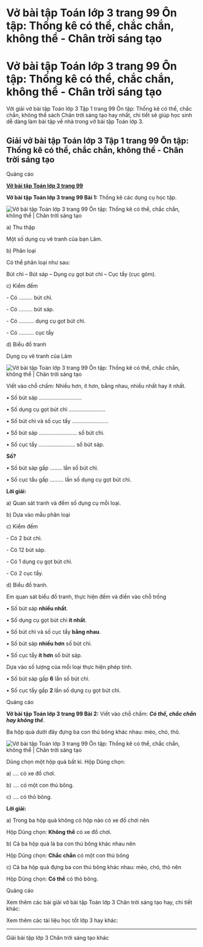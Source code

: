 # Vở bài tập Toán lớp 3 trang 99 Ôn tập: Thống kê có thể, chắc chắn, không thể - Chân trời sáng tạo

# Vở bài tập Toán lớp 3 trang 99 Ôn tập: Thống kê có thể, chắc chắn, không thể - Chân trời sáng tạo

Với giải vở bài tập Toán lớp 3 Tập 1 trang 99 Ôn tập: Thống kê có thể, chắc chắn, không thể sách Chân trời sáng tạo hay nhất, chi tiết sẽ giúp học sinh dễ dàng làm bài tập về nhà trong vở bài tập Toán lớp 3.

## Giải vở bài tập Toán lớp 3 Tập 1 trang 99 Ôn tập: Thống kê có thể, chắc chắn, không thể - Chân trời sáng tạo

Quảng cáo

[**Vở bài tập Toán lớp 3 trang 99**](https://vietjack.com/vbt-toan-3-ct/vbt-toan-lop-3-trang-99-tap-1.jsp)

**Vở bài tập Toán lớp 3 trang 99 Bài 1:** Thống kê các dụng cụ học tập.

![Vở bài tập Toán lớp 3 trang 99 Ôn tập: Thống kê có thể, chắc chắn, không thể | Chân trời sáng tạo](https://vietjack.com/vbt-toan-3-ct/images/on-tap-thong-ke-co-the-chac-chan-khong-the.PNG)

a) Thu thập

Một số dụng cụ vẽ tranh của bạn Lâm.

b) Phân loại

Có thể phân loại như sau:

Bút chì – Bút sáp – Dụng cụ gọt bút chì – Cục tẩy (cục gôm).

c) Kiểm đếm

\- Có ……… bút chì.

\- Có ……… bút sáp.

\- Có ………. dụng cụ gọt bút chì.

\- Có ………. cục tẩy

d) Biểu đồ tranh

Dụng cụ vẽ tranh của Lâm

![Vở bài tập Toán lớp 3 trang 99 Ôn tập: Thống kê có thể, chắc chắn, không thể | Chân trời sáng tạo](https://vietjack.com/vbt-toan-3-ct/images/on-tap-thong-ke-co-the-chac-chan-khong-the-1.PNG)

Viết vào chỗ chấm: Nhiều hơn, ít hơn, bằng nhau, nhiều nhất hay ít nhất.

• Số bút sáp ……………………….

• Số dụng cụ gọt bút chì ……………………

• Số bút chì và số cục tẩy ……………………

• Số bút sáp ……………………. số bút chì.

• Số cục tẩy …………………… số bút sáp.

**Số?**

• Số bút sáp gấp …….. lần số bút chì.

• Số cục tẩu gấp ……... lần số dụng cụ gọt bút chì.

**Lời giải:**

a) Quan sát tranh và đếm số dụng cụ mỗi loại.

b) Dựa vào mẫu phân loại

c) Kiểm đếm 

\- Có 2 bút chì. 

\- Có 12 bút sáp. 

\- Có 1 dụng cụ gọt bút chì.

\- Có 2 cục tẩy.

d) Biểu đồ tranh.

Em quan sát biểu đồ tranh, thực hiện đếm và điền vào chỗ trống

• Số bút sáp **nhiều nhất**.

• Số dụng cụ gọt bút chì **ít nhất**.

• Số bút chì và số cục tẩy **bằng nhau**.

• Số bút sáp **nhiều hơn** số bút chì.

• Số cục tẩy **ít hơn** số bút sáp.

Dựa vào số lượng của mỗi loại thực hiện phép tính.

• Số bút sáp gấp **6** lần số bút chì.

• Số cục tẩy gấp **2** lần số dụng cụ gọt bút chì.

Quảng cáo

**Vở bài tập Toán lớp 3 trang 99 Bài 2:** Viết vào chỗ chấm: **_Có thể, chắc chắn hay không thể_**.

Ba hộp quà dưới đây đựng ba con thú bông khác nhau: mèo, chó, thỏ.

![Vở bài tập Toán lớp 3 trang 99 Ôn tập: Thống kê có thể, chắc chắn, không thể | Chân trời sáng tạo](https://vietjack.com/vbt-toan-3-ct/images/on-tap-thong-ke-co-the-chac-chan-khong-the-2.PNG)

Dũng chọn một hộp quà bất kì. Hộp Dũng chọn:

a) .... có xe đồ chơi.

b) .... có một con thú bông. 

c) .... có thỏ bông.

**Lời giải:**

a) Trong ba hộp quà không có hộp nào có xe đồ chơi nên

Hộp Dũng chọn: **Không thể** có xe đồ chơi.

b) Cả ba hộp quà là ba con thú bông khác nhau nên

Hộp Dũng chọn: **Chắc chắn** có một con thú bông

c) Cả ba hộp quà đựng ba con thú bông khác nhau: mèo, chó, thỏ nên

Hộp Dũng chọn: **Có thể** có thỏ bông.

Quảng cáo

Xem thêm các bài giải vở bài tập Toán lớp 3 Chân trời sáng tạo hay, chi tiết khác:

Xem thêm các tài liệu học tốt lớp 3 hay khác:

* * *

Giải bài tập lớp 3 Chân trời sáng tạo khác
